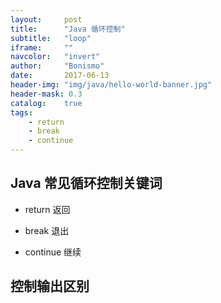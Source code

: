 ```yaml
---
layout:     post
title:      "Java 循环控制"
subtitle:   "loop"
iframe:     ""
navcolor:   "invert"
author:     "Bonismo"
date:       2017-06-13
header-img: "img/java/hello-world-banner.jpg"
header-mask: 0.3
catalog:    true
tags:
    - return
    - break
    - continue
---
```


## Java 常见循环控制关键词

- return 返回

- break 退出

- continue 继续

## 控制输出区别





